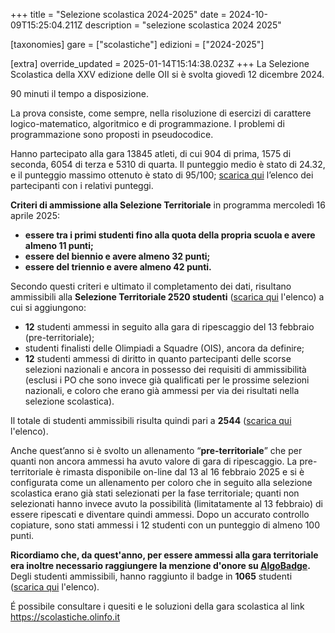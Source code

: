 +++
title = "Selezione scolastica 2024-2025"
date = 2024-10-09T15:25:04.211Z
description = "selezione scolastica 2024 2025"

[taxonomies]
gare = ["scolastiche"]
edizioni = ["2024-2025"]

[extra]
override_updated = 2025-01-14T15:14:38.023Z
+++
La Selezione Scolastica della XXV edizione delle OII si è svolta giovedì 12 dicembre 2024. 

<!-- more -->

90 minuti il tempo a disposizione.

La prova consiste, come sempre, nella risoluzione di esercizi di carattere logico-matematico, algoritmico e di programmazione. I problemi di programmazione sono proposti in pseudocodice.

Hanno partecipato alla gara 13845 atleti, di cui 904 di prima, 1575 di seconda,
6054 di terza e 5310 di quarta. Il punteggio medio è stato di 24.32, e il
punteggio massimo ottenuto è stato di 95/100; [scarica
qui](/results/Classifica_generale_selezione_scolastica_dicembre_2024.xlsx)
l’elenco dei partecipanti con i relativi punteggi.


**Criteri di ammissione alla Selezione Territoriale** in programma mercoledì 16 aprile 2025:

* **essere tra i primi studenti fino alla quota della propria scuola e avere almeno 11 punti;**
* **essere del biennio e avere almeno 32 punti;**
* **essere del triennio e avere almeno 42 punti.**

Secondo questi criteri e ultimato il completamento dei dati, risultano ammissibili
alla **Selezione Territoriale 2520 studenti** ([scarica
qui](/results/Ammessi_Selezione_Territoriale_2025.xlsx) l'elenco) a cui si
aggiungono:

* **12** studenti ammessi in seguito alla gara di ripescaggio del 13 febbraio (pre-territoriale);
* studenti finalisti delle Olimpiadi a Squadre (OIS), ancora da definire;
* **12** studenti ammessi di diritto in quanto partecipanti delle scorse selezioni nazionali e ancora in possesso dei requisiti di ammissibilità (esclusi i PO che sono invece già qualificati per le prossime selezioni nazionali, e coloro che erano già ammessi per via dei risultati nella selezione scolastica).

Il totale di studenti ammissibili risulta quindi pari a **2544** ([scarica qui](/results/Ripescaggi_Selezione_Territoriale_2025.xlsx) l'elenco).

Anche quest’anno si è svolto un allenamento “**pre-territoriale**” che per quanti non ancora ammessi ha avuto valore di gara di ripescaggio. La pre-territoriale è rimasta disponibile on-line dal 13 al 16 febbraio 2025 e si è configurata come un allenamento per coloro che in seguito alla selezione scolastica erano già stati selezionati per la fase territoriale; quanti non selezionati hanno invece avuto la possibilità (limitatamente al 13 febbraio) di essere ripescati e diventare quindi ammessi. Dopo un accurato controllo copiature, sono stati ammessi i 12 studenti con un punteggio di almeno 100 punti.

**Ricordiamo che, da quest'anno, per essere ammessi alla gara territoriale era inoltre necessario raggiungere la menzione d'onore su [AlgoBadge](https://training.olinfo.it/algobadge).**
Degli studenti ammissibili, hanno raggiunto il badge in **1065** studenti ([scarica qui](/results/Finale_Selezione_Territoriale_2025.xlsx) l'elenco).

É possibile consultare i quesiti e le soluzioni della gara scolastica al link <https://scolastiche.olinfo.it>
